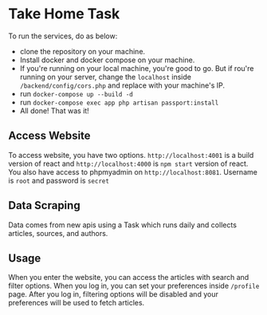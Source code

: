 # Take Home Task
To run the services, do as below:

- clone the repository on your machine.
- Install docker and docker compose on your machine.
- If you're running on your local machine, you're good to go. But if rou're running on your server, change the `localhost` inside `/backend/config/cors.php` and replace with  your machine's IP.
- run `docker-compose up --build -d`
- run `docker-compose exec app php artisan passport:install`
- All done! That was it!

## Access Website
To access website, you have two options. `http://localhost:4001` is a build version of react and `http://localhost:4000` is `npm start` version of react. You also have access to phpmyadmin on `http://localhost:8081`. Username is `root` and password is `secret`

## Data Scraping
Data comes from new apis using a Task which runs daily and collects articles, sources, and authors.

## Usage
When you enter the website, you can access the articles with search and filter options. When you log in, you can set your preferences inside `/profile` page. After you log in, filtering options will be disabled and your preferences will be used to fetch articles.
